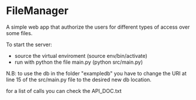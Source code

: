# FileManager
A simple web app that authorize the users for different types of access over some files.

To start the server:
- source the virtual enviroment (source env/bin/activate)
- run with python the file main.py (python src/main.py)

N.B: to use the db in the folder "exampledb" you have to change the URI at line 15 
     of the src/main.py file to the desired new db location. 


for a list of calls you can check the API_DOC.txt
